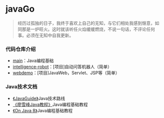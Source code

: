 # javaGo
> 经历过孤独的日子，我终于喜欢上自己的无知，与它们相处我感到惬意，如同那是一炉旺火。这时就该听任火焰缓缓燃烧，不说一句话，不评论任何事。必须在无知中自我更新。

### 代码仓库介绍
* [main](https://github.com/sophoraFlower/javaGo/tree/main/src)：Java编程基础
* [intelligence-robot](https://github.com/sophoraFlower/javaGo/tree/main/intelligence-robot)：[项目]自动问答机器人（简单）
* [webdemo](https://github.com/sophoraFlower/javaGo/tree/main/webdemo)：[项目]JavaWeb，Servlet、JSP等（简单）

### Java技术文档
* [《JavaGuide》](https://github.com/Snailclimb/JavaGuide#%E5%9F%BA%E7%A1%80)Java技术路线
* [《廖雪峰Java教程》](https://www.liaoxuefeng.com/wiki/1252599548343744)Java编程基础教程
* [《On Java 8》](https://gitee.com/go_dream/OnJava8/tree/master/docs/book)Java编程基础教程